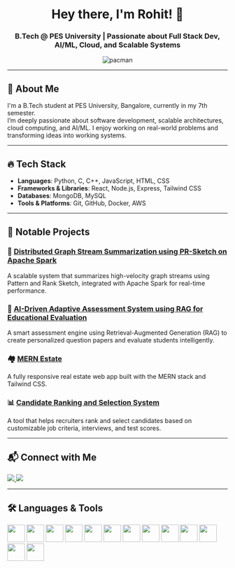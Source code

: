 <h1 align="center">Hey there, I'm Rohit! 👋</h1>
<h3 align="center">B.Tech @ PES University | Passionate about Full Stack Dev, AI/ML, Cloud, and Scalable Systems</h3>

<p align="center">
  <img src="https://i.gifer.com/origin/2c/2c1942a7b6efde6b93ad13e6524a48a7_w200.gif" alt="pacman" />
</p>

---

## 🚀 About Me

I'm a B.Tech student at PES University, Bangalore, currently in my 7th semester.  
I’m deeply passionate about software development, scalable architectures, cloud computing, and AI/ML. I enjoy working on real-world problems and transforming ideas into working systems.

---

## 🔥 Tech Stack

- **Languages**: Python, C, C++, JavaScript, HTML, CSS  
- **Frameworks & Libraries**: React, Node.js, Express, Tailwind CSS  
- **Databases**: MongoDB, MySQL  
- **Tools & Platforms**: Git, GitHub, Docker, AWS  

---

## 📂 Notable Projects

### 🔷 [Distributed Graph Stream Summarization using PR-Sketch on Apache Spark](https://github.com/rohit3110-pro/Distributed-Graph-Stream-Summarization-Using-PR-Sketch-on-Apache-Spark)
A scalable system that summarizes high-velocity graph streams using Pattern and Rank Sketch, integrated with Apache Spark for real-time performance.

### 🧠 [AI-Driven Adaptive Assessment System using RAG for Educational Evaluation](https://github.com/rohit3110-pro/AI-Driven-Adaptive-Assessment-System-Using-RAG-for-Educational-Evaluation)
A smart assessment engine using Retrieval-Augmented Generation (RAG) to create personalized question papers and evaluate students intelligently.

### 🏘️ [MERN Estate](https://github.com/rohit3110-pro/mern-estate)
A fully responsive real estate web app built with the MERN stack and Tailwind CSS.

### 📊 [Candidate Ranking and Selection System](https://github.com/rohit3110-pro/Candidate-Ranking-and-Selection-System)
A tool that helps recruiters rank and select candidates based on customizable job criteria, interviews, and test scores.

---

## 📬 Connect with Me

<p align="left">
  <a href="https://linkedin.com/in/rohit-mudakude" target="_blank">
    <img src="https://img.shields.io/badge/LinkedIn-blue?logo=linkedin&logoColor=white" />
  </a>
  <a href="mailto:rohitmudakude@gmail.com">
    <img src="https://img.shields.io/badge/Gmail-red?logo=gmail&logoColor=white" />
  </a>
</p>


---

## 🛠️ Languages & Tools

<p align="left">
  <img src="https://cdn.jsdelivr.net/gh/devicons/devicon/icons/python/python-original.svg" width="40" />
  <img src="https://cdn.jsdelivr.net/gh/devicons/devicon/icons/c/c-original.svg" width="40" />
  <img src="https://cdn.jsdelivr.net/gh/devicons/devicon/icons/cplusplus/cplusplus-original.svg" width="40" />
  <img src="https://cdn.jsdelivr.net/gh/devicons/devicon/icons/javascript/javascript-original.svg" width="40" />
  <img src="https://cdn.jsdelivr.net/gh/devicons/devicon/icons/react/react-original.svg" width="40" />
  <img src="https://cdn.jsdelivr.net/gh/devicons/devicon/icons/nodejs/nodejs-original.svg" width="40" />
  <img src="https://cdn.jsdelivr.net/gh/devicons/devicon/icons/express/express-original.svg" width="40" />
  <img src="https://cdn.jsdelivr.net/gh/devicons/devicon/icons/tailwindcss/tailwindcss-plain.svg" width="40" />
  <img src="https://cdn.jsdelivr.net/gh/devicons/devicon/icons/mongodb/mongodb-original.svg" width="40" />
  <img src="https://cdn.jsdelivr.net/gh/devicons/devicon/icons/mysql/mysql-original.svg" width="40" />
  <img src="https://cdn.jsdelivr.net/gh/devicons/devicon/icons/docker/docker-original.svg" width="40" />
  <img src="https://cdn.jsdelivr.net/gh/devicons/devicon/icons/amazonwebservices/amazonwebservices-original.svg" width="40" />
  <img src="https://cdn.jsdelivr.net/gh/devicons/devicon/icons/git/git-original.svg" width="40" />
</p>
